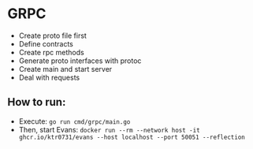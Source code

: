 # GRPC


- Create proto file first
- Define contracts
- Create rpc methods
- Generate proto interfaces with protoc 
- Create main and start server 
- Deal with requests 


## How to run:

- Execute: `go run cmd/grpc/main.go`
- Then, start Evans: `docker run --rm --network host -it ghcr.io/ktr0731/evans --host localhost --port 50051 --reflection` 
<!-- 

-5.895967931006811, 

-35.19803284081435 -->